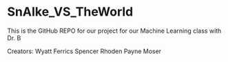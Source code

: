# SnAIke_VS_TheWorld

This is the GitHub REPO for our project for our Machine Learning class with Dr. B 

Creators:
Wyatt Ferrics
Spencer Rhoden
Payne Moser

